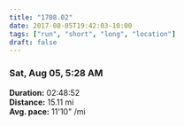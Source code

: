 ```yaml
---
title: "1708.02"
date: 2017-08-05T19:42:03-10:00
tags: ["run", "short", "long", "location"]
draft: false
---
```


### Sat, Aug 05, 5:28 AM

**Duration:** 02:48:52  
**Distance:** 15.11 mi  
**Avg. pace:** 11'10" /mi